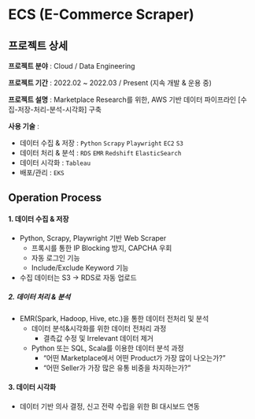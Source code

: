 # ECS (E-Commerce Scraper)

## 프로젝트 상세
**프로젝트 분야** : Cloud / Data Engineering

**프로젝트 기간** : 2022.02 ~ 2022.03 / Present (지속 개발 & 운용 중)

**프로젝트 설명** : Marketplace Research를 위한, AWS 기반 데이터 파이프라인 [수집-저장-처리-분석-시각화] 구축

**사용 기술** : 

- 데이터 수집 & 저장 : `Python` `Scrapy` `Playwright` `EC2` `S3`
- 데이터 처리 & 분석 : `RDS` `EMR` `Redshift` `ElasticSearch`
- 데이터 시각화 : `Tableau`
- 배포/관리 : `EKS`

## Operation Process
#### 1. 데이터 수집 & 저장
- Python, Scrapy, Playwright 기반 Web Scraper
  - 프록시를 통한 IP Blocking 방지, CAPCHA 우회
  - 자동 로그인 기능
  - Include/Exclude Keyword 기능
- 수집 데이터는 S3 -> RDS로 자동 업로드

##### 2. 데이터 처리 & 분석
- EMR(Spark, Hadoop, Hive, etc.)을 통한 데이터 전처리 및 분석
    - 데이터 분석&시각화를 위한 데이터 전처리 과정
        - 결측값 수정 및 Irrelevant 데이터 제거
    - Python 또는 SQL, Scala를 이용한 데이터 분석 과정
        - “어떤 Marketplace에서 어떤 Product가 가장 많이 나오는가?”
        - “어떤 Seller가 가장 많은 유통 비중을 차지하는가?”

#### 3. 데이터 시각화
- 데이터 기반 의사 결정, 신고 전략 수립을 위한 BI 대시보드 연동

